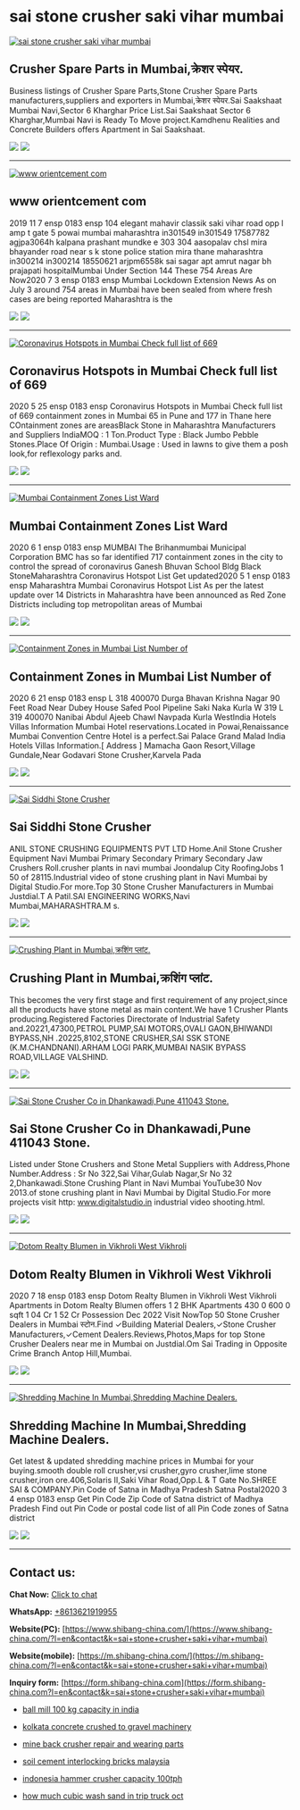 # sai stone crusher saki vihar mumbai

<a href="https://swt.shibang-china.com/?l=en&img&k=sai+stone+crusher+saki+vihar+mumbai" target="_blank">![sai stone crusher saki vihar mumbai](http://static.shibang-china.com/all-800x300/1168.jpg)</a>

## Crusher Spare Parts in Mumbai,क्रेशर स्पेयर.
Business listings of Crusher Spare Parts,Stone Crusher Spare Parts manufacturers,suppliers and exporters in Mumbai,क्रेशर स्पेयर.Sai Saakshaat Mumbai Navi,Sector 6 Kharghar Price List.Sai Saakshaat Sector 6 Kharghar,Mumbai Navi is Ready To Move project.Kamdhenu Realities and Concrete Builders offers Apartment in Sai Saakshaat.


<a href="https://whatsapp.shibangsoft.com/WhatsApp.php" target="_blank" title="WhatsApp">![](http://static.shibang-china.com/icon/whatsapp.png)</a> <a href="https://swt.shibang-china.com/?l=en&icon&k=sai+stone+crusher+saki+vihar+mumbai" target="_blank">![](http://static.shibang-china.com/icon/chat-en.png)</a>

---

<a href="https://swt.shibang-china.com/?l=en&img&k=sai+stone+crusher+saki+vihar+mumbai" target="_blank">![www orientcement com](http://static.shibang-china.com/all-800x300/1104.jpg)</a>

## www orientcement com
2019 11 7 ensp 0183 ensp 104 elegant mahavir classik saki vihar road opp l amp t gate 5 powai mumbai maharashtra in301549 in301549 17587782 agjpa3064h kalpana prashant mundke e 303 304 aasopalav chsl mira bhayander road near s k stone police station mira thane maharashtra in300214 in300214 18550621 arjpm6558k sai sagar apt amrut nagar bh prajapati hospitalMumbai Under Section 144 These 754 Areas Are Now2020 7 3 ensp 0183 ensp Mumbai Lockdown Extension News As on July 3 around 754 areas in Mumbai have been sealed from where fresh cases are being reported Maharashtra is the


<a href="https://whatsapp.shibangsoft.com/WhatsApp.php" target="_blank" title="WhatsApp">![](http://static.shibang-china.com/icon/whatsapp.png)</a> <a href="https://swt.shibang-china.com/?l=en&icon&k=sai+stone+crusher+saki+vihar+mumbai" target="_blank">![](http://static.shibang-china.com/icon/chat-en.png)</a>

---

<a href="https://swt.shibang-china.com/?l=en&img&k=sai+stone+crusher+saki+vihar+mumbai" target="_blank">![Coronavirus Hotspots in Mumbai Check full list of 669](http://static.shibang-china.com/all-800x300/40.jpg)</a>

## Coronavirus Hotspots in Mumbai Check full list of 669
2020 5 25 ensp 0183 ensp Coronavirus Hotspots in Mumbai Check full list of 669 containment zones in Mumbai 65 in Pune and 177 in Thane here COntainment zones are areasBlack Stone in Maharashtra Manufacturers and Suppliers IndiaMOQ : 1 Ton.Product Type : Black Jumbo Pebble Stones.Place Of Origin : Mumbai.Usage : Used in lawns to give them a posh look,for reflexology parks and.


<a href="https://whatsapp.shibangsoft.com/WhatsApp.php" target="_blank" title="WhatsApp">![](http://static.shibang-china.com/icon/whatsapp.png)</a> <a href="https://swt.shibang-china.com/?l=en&icon&k=sai+stone+crusher+saki+vihar+mumbai" target="_blank">![](http://static.shibang-china.com/icon/chat-en.png)</a>

---

<a href="https://swt.shibang-china.com/?l=en&img&k=sai+stone+crusher+saki+vihar+mumbai" target="_blank">![Mumbai Containment Zones List Ward](http://static.shibang-china.com/all-800x300/606.jpg)</a>

## Mumbai Containment Zones List Ward
2020 6 1 ensp 0183 ensp MUMBAI The Brihanmumbai Municipal Corporation BMC has so far identified 717 containment zones in the city to control the spread of coronavirus Ganesh Bhuvan School Bldg Black StoneMaharashtra Coronavirus Hotspot List Get updated2020 5 1 ensp 0183 ensp Maharashtra Mumbai Coronavirus Hotspot List As per the latest update over 14 Districts in Maharashtra have been announced as Red Zone Districts including top metropolitan areas of Mumbai


<a href="https://whatsapp.shibangsoft.com/WhatsApp.php" target="_blank" title="WhatsApp">![](http://static.shibang-china.com/icon/whatsapp.png)</a> <a href="https://swt.shibang-china.com/?l=en&icon&k=sai+stone+crusher+saki+vihar+mumbai" target="_blank">![](http://static.shibang-china.com/icon/chat-en.png)</a>

---

<a href="https://swt.shibang-china.com/?l=en&img&k=sai+stone+crusher+saki+vihar+mumbai" target="_blank">![Containment Zones in Mumbai List Number of](http://static.shibang-china.com/all-800x300/147.jpg)</a>

## Containment Zones in Mumbai List Number of
2020 6 21 ensp 0183 ensp L 318 400070 Durga Bhavan Krishna Nagar 90 Feet Road Near Dubey House Safed Pool Pipeline Saki Naka Kurla W 319 L 319 400070 Nanibai Abdul Ajeeb Chawl Navpada Kurla WestIndia Hotels Villas Information Mumbai Hotel reservations.Located in Powai,Renaissance Mumbai Convention Centre Hotel is a perfect.Sai Palace Grand Malad India Hotels Villas Information.[ Address ] Mamacha Gaon Resort,Village Gundale,Near Godavari Stone Crusher,Karvela Pada


<a href="https://whatsapp.shibangsoft.com/WhatsApp.php" target="_blank" title="WhatsApp">![](http://static.shibang-china.com/icon/whatsapp.png)</a> <a href="https://swt.shibang-china.com/?l=en&icon&k=sai+stone+crusher+saki+vihar+mumbai" target="_blank">![](http://static.shibang-china.com/icon/chat-en.png)</a>

---

<a href="https://swt.shibang-china.com/?l=en&img&k=sai+stone+crusher+saki+vihar+mumbai" target="_blank">![Sai Siddhi Stone Crusher](http://static.shibang-china.com/all-800x300/692.jpg)</a>

## Sai Siddhi Stone Crusher
ANIL STONE CRUSHING EQUIPMENTS PVT LTD Home.Anil Stone Crusher Equipment Navi Mumbai Primary Secondary Primary Secondary Jaw Crushers Roll.crusher plants in navi mumbai Joondalup City RoofingJobs 1 50 of 28115.Industrial video of stone crushing plant in Navi Mumbai by Digital Studio.For more.Top 30 Stone Crusher Manufacturers in Mumbai Justdial.T A Patil.SAI ENGINEERING WORKS,Navi Mumbai,MAHARASHTRA.M s.


<a href="https://whatsapp.shibangsoft.com/WhatsApp.php" target="_blank" title="WhatsApp">![](http://static.shibang-china.com/icon/whatsapp.png)</a> <a href="https://swt.shibang-china.com/?l=en&icon&k=sai+stone+crusher+saki+vihar+mumbai" target="_blank">![](http://static.shibang-china.com/icon/chat-en.png)</a>

---

<a href="https://swt.shibang-china.com/?l=en&img&k=sai+stone+crusher+saki+vihar+mumbai" target="_blank">![Crushing Plant in Mumbai,क्रशिंग प्लांट.](http://static.shibang-china.com/all-800x300/924.jpg)</a>

## Crushing Plant in Mumbai,क्रशिंग प्लांट.
This becomes the very first stage and first requirement of any project,since all the products have stone metal as main content.We have 1 Crusher Plants producing.Registered Factories Directorate of Industrial Safety and.20221,47300,PETROL PUMP,SAI MOTORS,OVALI GAON,BHIWANDI BYPASS,NH .20225,8102,STONE CRUSHER,SAI SSK STONE (K.M.CHANDNANI).ARHAM LOGI PARK,MUMBAI NASIK BYPASS ROAD,VILLAGE VALSHIND.


<a href="https://whatsapp.shibangsoft.com/WhatsApp.php" target="_blank" title="WhatsApp">![](http://static.shibang-china.com/icon/whatsapp.png)</a> <a href="https://swt.shibang-china.com/?l=en&icon&k=sai+stone+crusher+saki+vihar+mumbai" target="_blank">![](http://static.shibang-china.com/icon/chat-en.png)</a>

---

<a href="https://swt.shibang-china.com/?l=en&img&k=sai+stone+crusher+saki+vihar+mumbai" target="_blank">![Sai Stone Crusher Co in Dhankawadi,Pune 411043 Stone.](http://static.shibang-china.com/all-800x300/1160.jpg)</a>

## Sai Stone Crusher Co in Dhankawadi,Pune 411043 Stone.
Listed under Stone Crushers and Stone Metal Suppliers with Address,Phone Number.Address : Sr No 322,Sai Vihar,Gulab Nagar,Sr No 32 2,Dhankawadi.Stone Crushing Plant in Navi Mumbai YouTube30 Nov 2013.of stone crushing plant in Navi Mumbai by Digital Studio.For more projects visit http: www.digitalstudio.in industrial video shooting.html.


<a href="https://whatsapp.shibangsoft.com/WhatsApp.php" target="_blank" title="WhatsApp">![](http://static.shibang-china.com/icon/whatsapp.png)</a> <a href="https://swt.shibang-china.com/?l=en&icon&k=sai+stone+crusher+saki+vihar+mumbai" target="_blank">![](http://static.shibang-china.com/icon/chat-en.png)</a>

---

<a href="https://swt.shibang-china.com/?l=en&img&k=sai+stone+crusher+saki+vihar+mumbai" target="_blank">![Dotom Realty Blumen in Vikhroli West Vikhroli](http://static.shibang-china.com/all-800x300/17.jpg)</a>

## Dotom Realty Blumen in Vikhroli West Vikhroli
2020 7 18 ensp 0183 ensp Dotom Realty Blumen in Vikhroli West Vikhroli Apartments in Dotom Realty Blumen offers 1 2 BHK Apartments 430 0 600 0 sqft 1 04 Cr 1 52 Cr Possession Dec 2022 Visit NowTop 50 Stone Crusher Dealers in Mumbai स्टोन.Find ✓Building Material Dealers,✓Stone Crusher Manufacturers,✓Cement Dealers.Reviews,Photos,Maps for top Stone Crusher Dealers near me in Mumbai on Justdial.Om Sai Trading in Opposite Crime Branch Antop Hill,Mumbai.


<a href="https://whatsapp.shibangsoft.com/WhatsApp.php" target="_blank" title="WhatsApp">![](http://static.shibang-china.com/icon/whatsapp.png)</a> <a href="https://swt.shibang-china.com/?l=en&icon&k=sai+stone+crusher+saki+vihar+mumbai" target="_blank">![](http://static.shibang-china.com/icon/chat-en.png)</a>

---

<a href="https://swt.shibang-china.com/?l=en&img&k=sai+stone+crusher+saki+vihar+mumbai" target="_blank">![Shredding Machine In Mumbai,Shredding Machine Dealers.](http://static.shibang-china.com/all-800x300/119.jpg)</a>

## Shredding Machine In Mumbai,Shredding Machine Dealers.
Get latest &amp; updated shredding machine prices in Mumbai for your buying.smooth double roll crusher,vsi crusher,gyro crusher,lime stone crusher,iron ore.406,Solaris II,Saki Vihar Road,Opp.L &amp; T Gate No.SHREE SAI &amp; COMPANY.Pin Code of Satna in Madhya Pradesh Satna Postal2020 3 4 ensp 0183 ensp Get Pin Code Zip Code of Satna district of Madhya Pradesh Find out Pin Code or postal code list of all Pin Code zones of Satna district


<a href="https://whatsapp.shibangsoft.com/WhatsApp.php" target="_blank" title="WhatsApp">![](http://static.shibang-china.com/icon/whatsapp.png)</a> <a href="https://swt.shibang-china.com/?l=en&icon&k=sai+stone+crusher+saki+vihar+mumbai" target="_blank">![](http://static.shibang-china.com/icon/chat-en.png)</a>

---
## Contact us:

**Chat Now:** [Click to chat](https://swt.shibang-china.com?l=en&contact&k=sai+stone+crusher+saki+vihar+mumbai)

**WhatsApp:**  [+8613621919955](https://whatsapp.shibangsoft.com/WhatsApp.php)

**Website(PC):** [https://www.shibang-china.com/](https://www.shibang-china.com/?l=en&contact&k=sai+stone+crusher+saki+vihar+mumbai)

**Website(mobile):** [https://m.shibang-china.com/](https://m.shibang-china.com/?l=en&contact&k=sai+stone+crusher+saki+vihar+mumbai)

**Inquiry form:** [https://form.shibang-china.com](https://form.shibang-china.com?l=en&contact&k=sai+stone+crusher+saki+vihar+mumbai)

* [ball mill 100 kg capacity in india](../168/ball%20mill%20100%20kg%20capacity%20in%20india.md)

* [kolkata concrete crushed to gravel machinery](../162/kolkata%20concrete%20crushed%20to%20gravel%20machinery.md)

* [mine back crusher repair and wearing parts](../166/mine%20back%20crusher%20repair%20and%20wearing%20parts.md)

* [soil cement interlocking bricks malaysia](../161/soil%20cement%20interlocking%20bricks%20malaysia.md)

* [indonesia hammer crusher capacity 100tph](../167/indonesia%20hammer%20crusher%20capacity%20100tph.md)

* [how much cubic wash sand in trip truck oct](../165/how%20much%20cubic%20wash%20sand%20in%20trip%20truck%20oct.md)